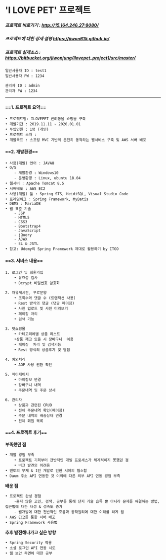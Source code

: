# 'I LOVE PET' 프로젝트

##### 프로젝트 바로가기 : <http://15.164.246.27:8080/>

##### 프로젝트에 대한 상세 설명 <https://jiwon615.github.io/>

##### 프로젝트 실제소스 : https://bitbucket.org/jiwonjung/ilovepet_project1/src/master/

```
일반사용자 ID : test1
일반사용자 PW : 1234

관리자 ID : admin
관리자 PW : 1234
```
---

#### ==1. 프로젝트 요약==

```
• 프로젝트명: ILOVEPET 반려동물 쇼핑몰 구축 
• 개발기간 : 2019.11.11 ~ 2020.01.01
• 투입인원 : 1명 (개인)
• 프로젝트 소개 : 
• 개발목표 : 스프링 MVC 기반의 온전히 동작하는 웹서비스 구축 및 AWS 서버 배포

```

#### ==2. 개발환경==
```
• 사용(개발) 언어 : JAVA8
• O/S
	- 개발환경 : Windows10
	- 운영환경 : Linux, ubuntu 18.04
• 웹서버 : Apache Tomcat 8.5
• 서버배포 : AWS EC2
• 사용(개발) 툴 : Spring STS, HeidiSQL, Visual Studio Code
• 프레임워크 : Spring Framework, MyBatis
• DBMS : MariaDB
• 웹 표준 기술  
	- JSP
	- HTML5 
	- CSS3 
	- Bootstrap4
	- JavaScript 
	- jQuery 
	- AJAX
	- EL & JSTL
• 참고: Udemy의 Spring Framework 제대로 활용하기 by ITGO
```

#### ==3. 서비스 내용==
```
1. 로그인 및 회원가입
	• 유효성 검사
	• Bcrypt 비밀번호 암호화
    
2. 자유게시판, 무료분양
	• 조회수와 댓글 수 (트랜잭션 사용) 
	• Rest 방식의 댓글 (댓글 페이징)
	• 사진 업로드 및 사진 미리보기 
	• 페이징 처리 
	• 검색 기능 
    
3. 펫쇼핑몰
	• 카테고리에별 상품 리스트 
	•상품 재고 있을 시 장바구니  이용
	• 페이징  처리 및 검색기능
	• Rest 방식의 상품후기 및 별점 

4. 예외처리
	• AOP 사용 권환 확인

5. 마이페이지
	• 마이정보 변경
	• 장바구니 내역
	• 주문내역 및 주문 상세

6. 관리자
	• 상품과 관련된 CRUD
	• 전체 주문내역 확인(페이징)
	• 주문 내역의 배송상태 변경
	• 전체 회원 목록
```


#### ==4. 프로젝트 후기==

**부족했던 점**
```
• 개발 경험 부족 
	• 프로젝트 기획부터 전반적인 개발 프로세스가 체계적이지 못했던 점
	• 버그 발견의 어려움 
• 멘토의 부재 & 1인 개발로 인한 시야의 협소합
• Daum 주소 API 연동한 것 이외에 다른 외부 API 연동 경험 부족

```

**배운 점**
```
• 프로젝트 완성 경험
	-혼자 많은 고민, 검색, 공부를 통해 단지 기술 습득 뿐 아니라 문제를 해결하는 방법, 접근법에 대한 내성 & 성숙도 증가
	- 웹개발에 대한 전반적인 흐름과 동작원리에 대한 이해를 하게 됨
• AWS EC2를 통한 서버 배포
• Spring Framework 사용법
```

**추후 발전해나가고 싶은 방향**
```
• Spring Security 적용
• 소셜 로그인 API 연동 시도
• 웹 보안 측면에 대한 공부
```
